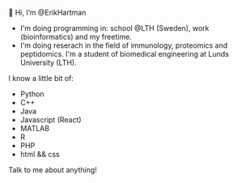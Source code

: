 👋 Hi, I’m @ErikHartman

- I'm doing programming in: school @LTH (Sweden), work (bioinformatics) and my freetime.
- I'm doing reserach in the field of immunology, proteomics and peptidomics. I'm a student of biomedical engineering at Lunds University (LTH).

I know a little bit of:
-  Python
-  C++
-  Java
-  Javascript (React)
-  MATLAB
-  R
-  PHP
-  html && css

Talk to me about anything!

